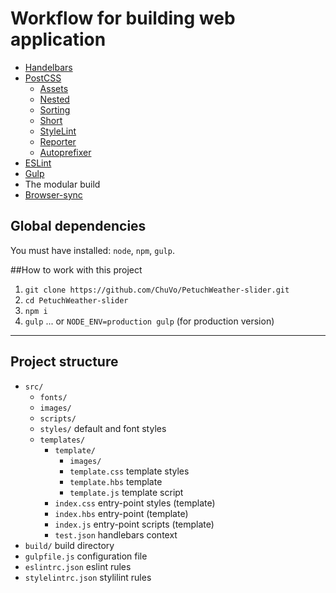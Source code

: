 # Workflow for building web application

* [Handelbars](http://handlebarsjs.com/) 
* [PostCSS](https://github.com/postcss/postcss)
    * [Assets](https://github.com/assetsjs/postcss-assets)
    * [Nested](https://github.com/postcss/postcss-nested)
    * [Sorting](https://github.com/hudochenkov/postcss-sorting)
    * [Short](https://github.com/jonathantneal/postcss-short)
    * [StyleLint](https://www.npmjs.com/package/stylelint)
    * [Reporter](https://github.com/postcss/postcss-reporter)
    * [Autoprefixer](https://github.com/postcss/autoprefixer)
* [ESLint](http://eslint.org/)
* [Gulp](http://gulpjs.com/)
* The modular build
* [Browser-sync](https://www.browsersync.io/)

## Global dependencies
You must have installed: `node`, `npm`, `gulp`.

##How to work with this project

1. `git clone https://github.com/ChuVo/PetuchWeather-slider.git`
2. `cd PetuchWeather-slider`
3. `npm i`
4. `gulp` 
... or
`NODE_ENV=production gulp`
(for production version)

---

## Project structure

* `src/` 
    - `fonts/`
    - `images/` 
    - `scripts/`
    - `styles/` default and font styles
    - `templates/`
      - `template/`
        - `images/` 
        - `template.css` template styles
        - `template.hbs` template
        - `template.js` template script
      - `index.css` entry-point styles (template)
      - `index.hbs` entry-point (template)
      - `index.js` entry-point scripts (template)
      - `test.json` handlebars context
* `build/` build directory 
* `gulpfile.js` configuration file 
* `eslintrc.json` eslint rules
* `stylelintrc.json` stylilint rules
